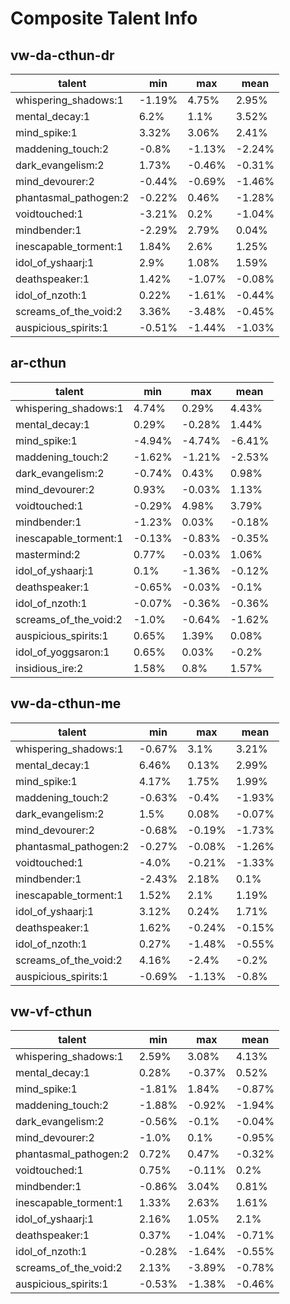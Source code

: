 # Composite Talent Info
## vw-da-cthun-dr
|talent|min|max|mean|
|---|---|---|---|
|whispering_shadows:1|-1.19%|4.75%|2.95%
|mental_decay:1|6.2%|1.1%|3.52%
|mind_spike:1|3.32%|3.06%|2.41%
|maddening_touch:2|-0.8%|-1.13%|-2.24%
|dark_evangelism:2|1.73%|-0.46%|-0.31%
|mind_devourer:2|-0.44%|-0.69%|-1.46%
|phantasmal_pathogen:2|-0.22%|0.46%|-1.28%
|voidtouched:1|-3.21%|0.2%|-1.04%
|mindbender:1|-2.29%|2.79%|0.04%
|inescapable_torment:1|1.84%|2.6%|1.25%
|idol_of_yshaarj:1|2.9%|1.08%|1.59%
|deathspeaker:1|1.42%|-1.07%|-0.08%
|idol_of_nzoth:1|0.22%|-1.61%|-0.44%
|screams_of_the_void:2|3.36%|-3.48%|-0.45%
|auspicious_spirits:1|-0.51%|-1.44%|-1.03%
## ar-cthun
|talent|min|max|mean|
|---|---|---|---|
|whispering_shadows:1|4.74%|0.29%|4.43%
|mental_decay:1|0.29%|-0.28%|1.44%
|mind_spike:1|-4.94%|-4.74%|-6.41%
|maddening_touch:2|-1.62%|-1.21%|-2.53%
|dark_evangelism:2|-0.74%|0.43%|0.98%
|mind_devourer:2|0.93%|-0.03%|1.13%
|voidtouched:1|-0.29%|4.98%|3.79%
|mindbender:1|-1.23%|0.03%|-0.18%
|inescapable_torment:1|-0.13%|-0.83%|-0.35%
|mastermind:2|0.77%|-0.03%|1.06%
|idol_of_yshaarj:1|0.1%|-1.36%|-0.12%
|deathspeaker:1|-0.65%|-0.03%|-0.1%
|idol_of_nzoth:1|-0.07%|-0.36%|-0.36%
|screams_of_the_void:2|-1.0%|-0.64%|-1.62%
|auspicious_spirits:1|0.65%|1.39%|0.08%
|idol_of_yoggsaron:1|0.65%|0.03%|-0.2%
|insidious_ire:2|1.58%|0.8%|1.57%
## vw-da-cthun-me
|talent|min|max|mean|
|---|---|---|---|
|whispering_shadows:1|-0.67%|3.1%|3.21%
|mental_decay:1|6.46%|0.13%|2.99%
|mind_spike:1|4.17%|1.75%|1.99%
|maddening_touch:2|-0.63%|-0.4%|-1.93%
|dark_evangelism:2|1.5%|0.08%|-0.07%
|mind_devourer:2|-0.68%|-0.19%|-1.73%
|phantasmal_pathogen:2|-0.27%|-0.08%|-1.26%
|voidtouched:1|-4.0%|-0.21%|-1.33%
|mindbender:1|-2.43%|2.18%|0.1%
|inescapable_torment:1|1.52%|2.1%|1.19%
|idol_of_yshaarj:1|3.12%|0.24%|1.71%
|deathspeaker:1|1.62%|-0.24%|-0.15%
|idol_of_nzoth:1|0.27%|-1.48%|-0.55%
|screams_of_the_void:2|4.16%|-2.4%|-0.2%
|auspicious_spirits:1|-0.69%|-1.13%|-0.8%
## vw-vf-cthun
|talent|min|max|mean|
|---|---|---|---|
|whispering_shadows:1|2.59%|3.08%|4.13%
|mental_decay:1|0.28%|-0.37%|0.52%
|mind_spike:1|-1.81%|1.84%|-0.87%
|maddening_touch:2|-1.88%|-0.92%|-1.94%
|dark_evangelism:2|-0.56%|-0.1%|-0.04%
|mind_devourer:2|-1.0%|0.1%|-0.95%
|phantasmal_pathogen:2|0.72%|0.47%|-0.32%
|voidtouched:1|0.75%|-0.11%|0.2%
|mindbender:1|-0.86%|3.04%|0.81%
|inescapable_torment:1|1.33%|2.63%|1.61%
|idol_of_yshaarj:1|2.16%|1.05%|2.1%
|deathspeaker:1|0.37%|-1.04%|-0.71%
|idol_of_nzoth:1|-0.28%|-1.64%|-0.55%
|screams_of_the_void:2|2.13%|-3.89%|-0.78%
|auspicious_spirits:1|-0.53%|-1.38%|-0.46%
